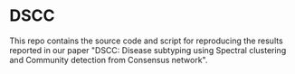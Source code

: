 # DSCC

This repo contains the source code and script for reproducing the results reported in our paper "DSCC: Disease subtyping using Spectral clustering and Community detection from Consensus network".
